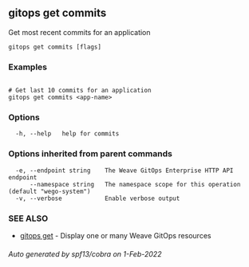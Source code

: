 ## gitops get commits

Get most recent commits for an application

```
gitops get commits [flags]
```

### Examples

```

# Get last 10 commits for an application
gitops get commits <app-name>
```

### Options

```
  -h, --help   help for commits
```

### Options inherited from parent commands

```
  -e, --endpoint string    The Weave GitOps Enterprise HTTP API endpoint
      --namespace string   The namespace scope for this operation (default "wego-system")
  -v, --verbose            Enable verbose output
```

### SEE ALSO

* [gitops get](gitops_get.md)	 - Display one or many Weave GitOps resources

###### Auto generated by spf13/cobra on 1-Feb-2022
